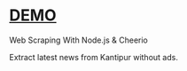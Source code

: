 # [DEMO](https://kantipur.herokuapp.com/)

Web Scraping With Node.js &amp; Cheerio

Extract latest news from Kantipur without ads.
